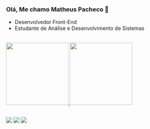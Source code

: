 ### Olá, Me chamo Matheus Pacheco 👋

- Desenvolvedor Front-End
- Estudante de Análise e Desenvolvimento de Sistemas

<br>
  
<div>
  <a href="https://github.com/pachecx">
  <img height="170em" src="https://github-readme-stats.vercel.app/api?username=pachecx&show_icons=true&theme=tokyonight&include_all_commits=true&count_private=true"/>
  <img height="170em" src="https://github-readme-stats.vercel.app/api/top-langs/?username=pachecx&layout=compact&langs_count=7&theme=tokyonight"/>
</div>
    
##

<div> 

  <a href="https://www.linkedin.com/in/matheus-pacheco-cruz/" target="_blank"><img src="https://img.shields.io/badge/-LinkedIn-%230077B5?style=for-the-badge&logo=linkedin&logoColor=white" target="_blank"></a> 
  <a href="https://discord.com/channels/Pacheco#1875" target="_blank"><img src="https://img.shields.io/badge/Discord-7289DA?style=for-the-badge&logo=discord&logoColor=white" target="_blank"></a> 
  <a href = "mailto:pachecx35@gmail.com"><img src="https://img.shields.io/badge/-Gmail-%23333?style=for-the-badge&logo=gmail&logoColor=white" target="_blank"></a>
 
</div>

